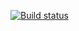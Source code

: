 [![Build status](https://ci.appveyor.com/api/projects/status/nbidk86hjmeg525x/branch/master?svg=true)](https://ci.appveyor.com/project/YuliyaMuraveva/bdd/branch/master)
